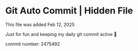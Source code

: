 # Git Auto Commit | Hidden File

This file was added Feb 12, 2025

Just for fun and keeping my daily git commit active 🤪

commit number: 2475492

